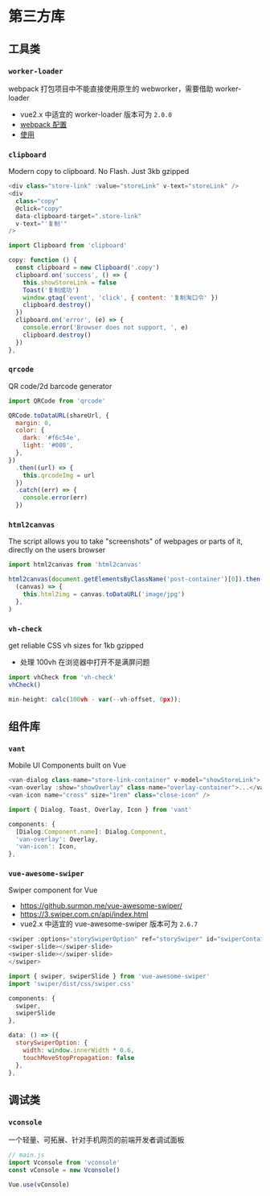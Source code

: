 # 第三方库

## 工具类

### <span id="workerloader">`worker-loader`</span>

webpack 打包项目中不能直接使用原生的 webworker，需要借助 worker-loader

- vue2.x 中适宜的 worker-loader 版本可为 `2.0.0`
- [webpack 配置](../webpack.md#workerloader)
- [使用](..//webworker.md#worker-vue2.x)

### <span id="clipboard">`clipboard`</span>

Modern copy to clipboard. No Flash. Just 3kb gzipped

```js
<div class="store-link" :value="storeLink" v-text="storeLink" />
<div
  class="copy"
  @click="copy"
  data-clipboard-target=".store-link"
  v-text="'复制'"
/>

import Clipboard from 'clipboard'

copy: function () {
  const clipboard = new Clipboard('.copy')
  clipboard.on('success', () => {
    this.showStoreLink = false
    Toast('复制成功')
    window.gtag('event', 'click', { content: '复制淘口令' })
    clipboard.destroy()
  })
  clipboard.on('error', (e) => {
    console.error('Browser does not support, ', e)
    clipboard.destroy()
  })
},
```

### <span id="qrcode">`qrcode`</span>

QR code/2d barcode generator

```js
import QRCode from 'qrcode'

QRCode.toDataURL(shareUrl, {
  margin: 0,
  color: {
    dark: '#f6c54e',
    light: '#000',
  },
})
  .then((url) => {
    this.qrcodeImg = url
  })
  .catch((err) => {
    console.error(err)
  })
```

### <span id="html2canvas">`html2canvas`</span>

The script allows you to take "screenshots" of webpages or parts of it, directly on the users browser

```js
import html2canvas from 'html2canvas'

html2canvas(document.getElementsByClassName('post-container')[0]).then(
  (canvas) => {
    this.html2img = canvas.toDataURL('image/jpg')
  },
)
```

### <span id="vhcheck">`vh-check`</span>

get reliable CSS vh sizes for 1kb gzipped

- 处理 100vh 在浏览器中打开不是满屏问题

```js
import vhCheck from 'vh-check'
vhCheck()

min-height: calc(100vh - var(--vh-offset, 0px));
```

## 组件库

### <span id="vant">`vant`</span>

Mobile UI Components built on Vue

```js
<van-dialog class-name="store-link-container" v-model="showStoreLink">...</van-dialog>
<van-overlay :show="showOverlay" class-name="overlay-container">...</van-overlay>
<van-icon name="cross" size="1rem" class="close-icon" />

import { Dialog, Toast, Overlay, Icon } from 'vant'

components: {
  [Dialog.Component.name]: Dialog.Component,
  'van-overlay': Overlay,
  'van-icon': Icon,
},
```

### <span id="vueawesomeaswiper">`vue-awesome-swiper`</span>

Swiper component for Vue

- <https://github.surmon.me/vue-awesome-swiper/>
- <https://3.swiper.com.cn/api/index.html>
- vue2.x 中适宜的 vue-awesome-swiper 版本可为 `2.6.7`

```js
<swiper :options="storySwiperOption" ref="storySwiper" id="swiperContainer" :style="{ height: storySwiperHeight }">
<swiper-slide></swiper-slide>
<swiper-slide></swiper-slide>
</swiper>

import { swiper, swiperSlide } from 'vue-awesome-swiper'
import 'swiper/dist/css/swiper.css'

components: {
  swiper,
  swiperSlide
},

data: () => ({
  storySwiperOption: {
    width: window.innerWidth * 0.6,
    touchMoveStopPropagation: false
  },
},
```

## 调试类

### <span id="vconsole">`vconsole`</span>

一个轻量、可拓展、针对手机网页的前端开发者调试面板

```js
// main.js
import Vconsole from 'vconsole'
const vConsole = new Vconsole()

Vue.use(vConsole)
```
